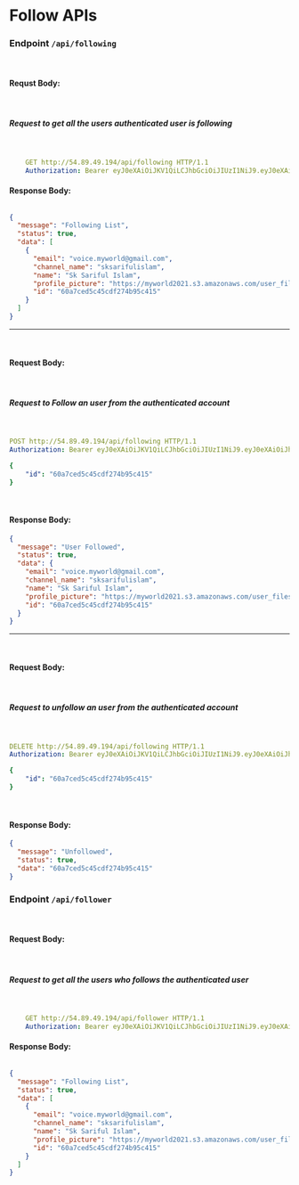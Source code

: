 # Follow APIs


### Endpoint `/api/following`

<br>

#### Requst Body:

<br>

##### Request to get all the users authenticated user is following

<br>

```yaml
    GET http://54.89.49.194/api/following HTTP/1.1
    Authorization: Bearer eyJ0eXAiOiJKV1QiLCJhbGciOiJIUzI1NiJ9.eyJ0eXAiOiJhY2Nlc3MiLCJleHAiOjE2MjE5NjI4MDYsImlkIjoiNjBhN2NlZDVjNDVjZGYyNzRiOTVjNDE1IiwianRpIjoiY0ZGWGxPdVdHcWdCd080ckZaeitHSlduS3g3MGlIQ3B4ZkhHNjlKdHhBMD0ifQ.WYMPt2S8EEDGJup_-1hLTRqVW7ec-_i5raRiYdf09H4
```

#### Response Body: 

```json

{
  "message": "Following List",
  "status": true,
  "data": [
    {
      "email": "voice.myworld@gmail.com",
      "channel_name": "sksarifulislam",
      "name": "Sk Sariful Islam",
      "profile_picture": "https://myworld2021.s3.amazonaws.com/user_files/60a7ced5c45cdf274b95c415/profile/picture1621610200253.jpg",
      "id": "60a7ced5c45cdf274b95c415"
    }
  ]
}

```


<hr/>
<br>

#### Request Body:

<br>

##### Request to Follow an user from the authenticated account

<br>

```yaml
POST http://54.89.49.194/api/following HTTP/1.1
Authorization: Bearer eyJ0eXAiOiJKV1QiLCJhbGciOiJIUzI1NiJ9.eyJ0eXAiOiJhY2Nlc3MiLCJleHAiOjE2MjE5NjI4MDYsImlkIjoiNjBhN2NlZDVjNDVjZGYyNzRiOTVjNDE1IiwianRpIjoiY0ZGWGxPdVdHcWdCd080ckZaeitHSlduS3g3MGlIQ3B4ZkhHNjlKdHhBMD0ifQ.WYMPt2S8EEDGJup_-1hLTRqVW7ec-_i5raRiYdf09H4

{
    "id": "60a7ced5c45cdf274b95c415"
}

```

<br>

#### Response Body:

```json
{
  "message": "User Followed",
  "status": true,
  "data": {
    "email": "voice.myworld@gmail.com",
    "channel_name": "sksarifulislam",
    "name": "Sk Sariful Islam",
    "profile_picture": "https://myworld2021.s3.amazonaws.com/user_files/60a7ced5c45cdf274b95c415/profile/picture1621610200253.jpg",
    "id": "60a7ced5c45cdf274b95c415"
  }
}
```

<hr/>
<br>

#### Request Body:

<br>

##### Request to unfollow an user from the authenticated account
<br>

```yaml
DELETE http://54.89.49.194/api/following HTTP/1.1
Authorization: Bearer eyJ0eXAiOiJKV1QiLCJhbGciOiJIUzI1NiJ9.eyJ0eXAiOiJhY2Nlc3MiLCJleHAiOjE2MjE5NjI4MDYsImlkIjoiNjBhN2NlZDVjNDVjZGYyNzRiOTVjNDE1IiwianRpIjoiY0ZGWGxPdVdHcWdCd080ckZaeitHSlduS3g3MGlIQ3B4ZkhHNjlKdHhBMD0ifQ.WYMPt2S8EEDGJup_-1hLTRqVW7ec-_i5raRiYdf09H4

{
    "id": "60a7ced5c45cdf274b95c415"
}

```

<br>

#### Response Body:

```json
{
  "message": "Unfollowed",
  "status": true,
  "data": "60a7ced5c45cdf274b95c415"
}
```


### Endpoint `/api/follower`

<br>

#### Request Body:

<br>

##### Request to get all the users who follows the authenticated user
<br>

```yaml
    GET http://54.89.49.194/api/follower HTTP/1.1
    Authorization: Bearer eyJ0eXAiOiJKV1QiLCJhbGciOiJIUzI1NiJ9.eyJ0eXAiOiJhY2Nlc3MiLCJleHAiOjE2MjE5NjI4MDYsImlkIjoiNjBhN2NlZDVjNDVjZGYyNzRiOTVjNDE1IiwianRpIjoiY0ZGWGxPdVdHcWdCd080ckZaeitHSlduS3g3MGlIQ3B4ZkhHNjlKdHhBMD0ifQ.WYMPt2S8EEDGJup_-1hLTRqVW7ec-_i5raRiYdf09H4
```

#### Response Body: 

```json

{
  "message": "Following List",
  "status": true,
  "data": [
    {
      "email": "voice.myworld@gmail.com",
      "channel_name": "sksarifulislam",
      "name": "Sk Sariful Islam",
      "profile_picture": "https://myworld2021.s3.amazonaws.com/user_files/60a7ced5c45cdf274b95c415/profile/picture1621610200253.jpg",
      "id": "60a7ced5c45cdf274b95c415"
    }
  ]
}

```